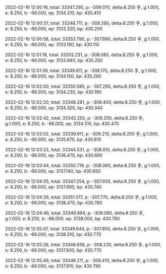 2022-02-16 12:00:16, total: 33347.290, p: -309.070, delta:8.250 手, g:1.000, e: 8.250, b: -66.000, ep: 3134.210, bp: 430.410

2022-02-16 12:00:37, total: 33348.711, p: -308.280, delta:8.250 手, g:1.000, e: 8.250, b: -66.000, ep: 3133.320, bp: 430.200

2022-02-16 12:00:58, total: 33353.790, p: -307.690, delta:8.250 手, g:1.000, e: 8.250, b: -66.000, ep: 3133.190, bp: 430.110

2022-02-16 12:01:18, total: 33353.231, p: -308.060, delta:8.250 手, g:1.000, e: 8.250, b: -66.000, ep: 3133.940, bp: 430.250

2022-02-16 12:01:39, total: 33349.811, p: -308.170, delta:8.250 手, g:1.000, e: 8.250, b: -66.000, ep: 3134.150, bp: 430.290

2022-02-16 12:02:00, total: 33350.585, p: -307.290, delta:8.250 手, g:1.000, e: 8.250, b: -66.000, ep: 3134.230, bp: 430.190

2022-02-16 12:02:20, total: 33348.281, p: -308.400, delta:8.250 手, g:1.000, e: 8.250, b: -66.000, ep: 3134.320, bp: 430.340

2022-02-16 12:02:42, total: 33342.255, p: -309.250, delta:8.250 手, g:1.000, e: 8.250, b: -66.000, ep: 3134.510, bp: 430.470

2022-02-16 12:03:02, total: 33339.911, p: -309.210, delta:8.250 手, g:1.000, e: 8.250, b: -66.000, ep: 3135.670, bp: 430.610

2022-02-16 12:03:23, total: 33344.531, p: -308.810, delta:8.250 手, g:1.000, e: 8.250, b: -66.000, ep: 3136.470, bp: 430.660

2022-02-16 12:03:44, total: 33350.719, p: -308.060, delta:8.250 手, g:1.000, e: 8.250, b: -66.000, ep: 3137.140, bp: 430.650

2022-02-16 12:04:05, total: 33347.254, p: -307.930, delta:8.250 手, g:1.000, e: 8.250, b: -66.000, ep: 3137.990, bp: 430.740

2022-02-16 12:04:26, total: 33351.017, p: -307.770, delta:8.250 手, g:1.000, e: 8.250, b: -66.000, ep: 3138.470, bp: 430.780

2022-02-16 12:04:46, total: 33349.894, p: -308.080, delta:8.250 手, g:1.000, e: 8.250, b: -66.000, ep: 3138.000, bp: 430.760

2022-02-16 12:05:07, total: 33349.644, p: -307.850, delta:8.250 手, g:1.000, e: 8.250, b: -66.000, ep: 3138.310, bp: 430.770

2022-02-16 12:05:28, total: 33348.656, p: -308.230, delta:8.250 手, g:1.000, e: 8.250, b: -66.000, ep: 3137.930, bp: 430.770

2022-02-16 12:05:49, total: 33346.211, p: -308.410, delta:8.250 手, g:1.000, e: 8.250, b: -66.000, ep: 3137.910, bp: 430.790